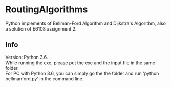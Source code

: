 # RoutingAlgorithms
Python implements of Bellman-Ford Algorithm and Dijkstra's Algorithm, also a solution of E6108 assignment 2.

## Info
Version: Python 3.6.  
While running the exe, please put the exe and the input file in the same folder.   
For PC with Python 3.6, you can simply go the the folder and run 'python bellmanford.py' in the command line.  
